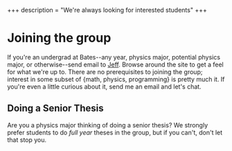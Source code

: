 +++
description = "We're always looking for interested students"
+++
# Joining the group

If you're an undergrad at Bates--any year, physics major, potential physics major, or otherwise--send email to [Jeff](mailto:joishi@bates.edu). Browse around the site to get a feel for what we're up to. There are no prerequisites to joining the group; interest in some subset of {math, physics, programming} is pretty much it. If you're even a little curious about it, send me an email and let's chat.

## Doing a Senior Thesis
Are you a physics major thinking of doing a senior thesis? We strongly prefer students to do *full year* theses in the group, but if you can't, don't let that stop you. 
